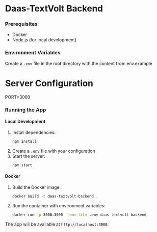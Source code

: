 # Daas-TextVolt Backend

### Prerequisites
- Docker
- Node.js (for local development)

### Environment Variables

Create a `.env` file in the root directory with the content from env.example


# Server Configuration
PORT=3000

### Running the App

#### Local Development
1. Install dependencies:
   ```sh
   npm install
   ```
2. Create a `.env` file with your configuration
3. Start the server:
   ```sh
   npm start
   ```

#### Docker
1. Build the Docker image:
   ```sh
   docker build -t daas-textvolt-backend .
   ```
2. Run the container with environment variables:
   ```sh
   docker run -p 3000:3000 --env-file .env daas-textvolt-backend
   ```

The app will be available at `http://localhost:3000`.
 